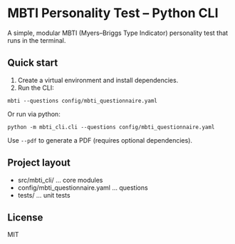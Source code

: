 # MBTI Personality Test – Python CLI

A simple, modular MBTI (Myers–Briggs Type Indicator) personality test that runs in the terminal.

## Quick start

1. Create a virtual environment and install dependencies.
2. Run the CLI:

```
mbti --questions config/mbti_questionnaire.yaml
```

Or run via python:

```
python -m mbti_cli.cli --questions config/mbti_questionnaire.yaml
```

Use `--pdf` to generate a PDF (requires optional dependencies).

## Project layout

- src/mbti_cli/ … core modules
- config/mbti_questionnaire.yaml … questions
- tests/ … unit tests

## License

MIT
